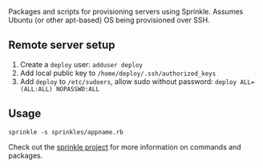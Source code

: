 Packages and scripts for provisioning servers using Sprinkle. Assumes Ubuntu (or other apt-based) OS being provisioned over SSH.

## Remote server setup
1. Create a `deploy` user: `adduser deploy`
2. Add local public key to `/home/deploy/.ssh/authorized_keys`
3. Add `deploy` to `/etc/sudoers`, allow sudo without password: `deploy ALL=(ALL:ALL) NOPASSWD:ALL`

## Usage
`sprinkle -s sprinkles/appname.rb`

Check out the [sprinkle project](https://github.com/sprinkle-tool/sprinkle) for more information on commands and packages.
